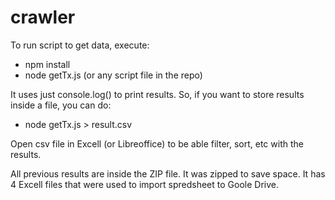 # crawler

To run script to get data, execute:
- npm install
- node getTx.js (or any script file in the repo)

It uses just console.log() to print results. So, if you want to store results inside a file, you can do:
- node getTx.js > result.csv

Open csv file in Excell (or Libreoffice) to be able filter, sort, etc with the results.

All previous results are inside the ZIP file. It was zipped to save space. It has 4 Excell files that were used to import spredsheet to Goole Drive.
